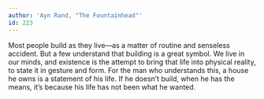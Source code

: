 ```yaml
---
author: 'Ayn Rand, "The Fountainhead"'
id: 223
---
```


Most people build as they live—as a matter of routine and senseless accident. But a few understand that building is a great symbol. We live in our minds, and existence is the attempt to bring that life into physical reality, to state it in gesture and form. For the man who understands this, a house he owns is a statement of his life. If he doesn’t build, when he has the means, it’s because his life has not been what he wanted.